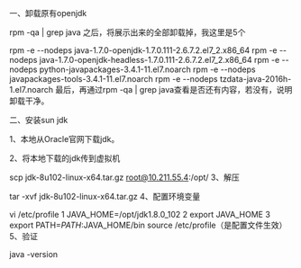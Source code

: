 一、卸载原有openjdk

rpm -qa | grep java
之后，将展示出来的全部卸载掉，我这里是5个

rpm -e --nodeps java-1.7.0-openjdk-1.7.0.111-2.6.7.2.el7_2.x86_64
rpm -e --nodeps java-1.7.0-openjdk-headless-1.7.0.111-2.6.7.2.el7_2.x86_64
rpm -e --nodeps python-javapackages-3.4.1-11.el7.noarch
rpm -e --nodeps javapackages-tools-3.4.1-11.el7.noarch
rpm -e --nodeps tzdata-java-2016h-1.el7.noarch
最后，再通过rpm -qa | grep java查看是否还有内容，若没有，说明卸载干净。

 

二、安装sun jdk

1、本地从Oracle官网下载jdk。

2、将本地下载的jdk传到虚拟机

scp jdk-8u102-linux-x64.tar.gz root@10.211.55.4:/opt/
3、解压

tar -xvf jdk-8u102-linux-x64.tar.gz
4、配置环境变量

vi /etc/profile
1 JAVA_HOME=/opt/jdk1.8.0_102
2 export JAVA_HOME
3 export PATH=$PATH:$JAVA_HOME/bin
source /etc/profile（是配置文件生效）
5、验证

java -version